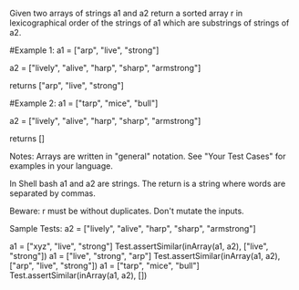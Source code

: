 Given two arrays of strings a1 and a2 return a sorted array r in lexicographical order of the strings of a1 which are substrings of strings of a2.

#Example 1: a1 = ["arp", "live", "strong"]

a2 = ["lively", "alive", "harp", "sharp", "armstrong"]

returns ["arp", "live", "strong"]

#Example 2: a1 = ["tarp", "mice", "bull"]

a2 = ["lively", "alive", "harp", "sharp", "armstrong"]

returns []

Notes:
Arrays are written in "general" notation. See "Your Test Cases" for examples in your language.

In Shell bash a1 and a2 are strings. The return is a string where words are separated by commas.

Beware: r must be without duplicates.
Don't mutate the inputs.

Sample Tests:
a2 = ["lively", "alive", "harp", "sharp", "armstrong"]

a1 = ["xyz", "live", "strong"]
Test.assertSimilar(inArray(a1, a2), ["live", "strong"])
a1 = ["live", "strong", "arp"]
Test.assertSimilar(inArray(a1, a2), ["arp", "live", "strong"])
a1 = ["tarp", "mice", "bull"]
Test.assertSimilar(inArray(a1, a2), [])
